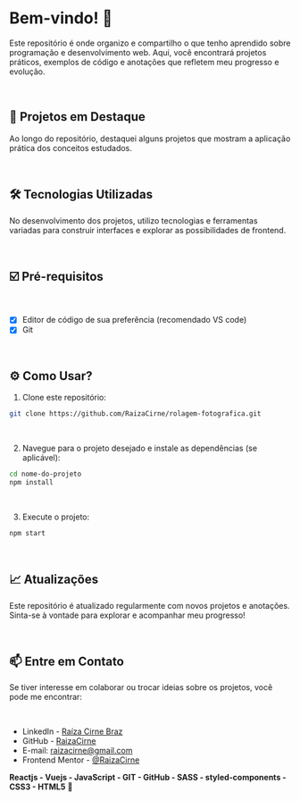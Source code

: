 # Bem-vindo! 👋
Este repositório é onde organizo e compartilho o que tenho aprendido sobre programação e desenvolvimento web. Aqui, você encontrará projetos práticos, exemplos de código e anotações que refletem meu progresso e evolução.

<br />

## 🚀 Projetos em Destaque
Ao longo do repositório, destaquei alguns projetos que mostram a aplicação prática dos conceitos estudados.

<br />

## 🛠 Tecnologias Utilizadas
No desenvolvimento dos projetos, utilizo tecnologias e ferramentas variadas para construir interfaces e explorar as possibilidades de frontend.

<br />

## ☑️ Pré-requisitos 

<br />

- [x] Editor de código de sua preferência (recomendado VS code)
- [x] Git

<br />

## ⚙️ Como Usar?
1. Clone este repositório: 

```bash
git clone https://github.com/RaizaCirne/rolagem-fotografica.git
```
<br />

2. Navegue para o projeto desejado e instale as dependências (se aplicável):
```bash
cd nome-do-projeto
npm install
```
<br />

3. Execute o projeto: 
```bash
npm start
```
<br />

## 📈 Atualizações
Este repositório é atualizado regularmente com novos projetos e anotações. Sinta-se à vontade para explorar e acompanhar meu progresso!

<br />

## 📫 Entre em Contato
Se tiver interesse em colaborar ou trocar ideias sobre os projetos, você pode me encontrar:

<br /> 

- LinkedIn - [Raíza Cirne Braz](https://www.linkedin.com/in/ra%C3%ADzacirne/)
- GitHub - [RaizaCirne](https://github.com/RaizaCirne)
- E-mail: raizacirne@gmail.com
- Frontend Mentor - [@RaizaCirne](https://www.frontendmentor.io/profile/RaizaCirne)
  
**Reactjs - Vuejs - JavaScript - GIT - GitHub - SASS - styled-components - CSS3 - HTML5** 🚀



